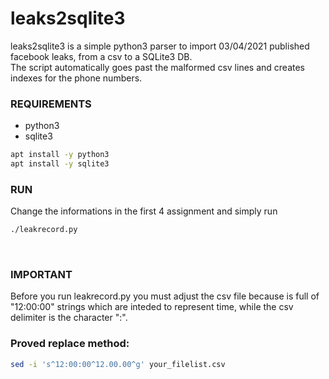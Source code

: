 # leaks2sqlite3

leaks2sqlite3 is a simple python3 parser to import 03/04/2021 published facebook leaks, from a csv to a SQLite3 DB.
<br>
The script automatically goes past the malformed csv lines and creates indexes for the phone numbers.


### REQUIREMENTS
 - python3
 - sqlite3

```bash
apt install -y python3
apt install -y sqlite3
```

### RUN

Change the informations in the first 4 assignment and simply run
```bash
./leakrecord.py
```

<br>

### IMPORTANT

Before you run leakrecord.py you must adjust the csv file because is full of "12:00:00" strings
which are inteded to represent time, while the csv delimiter is the character ":".
<br>

### Proved replace method:
```bash
sed -i 's^12:00:00^12.00.00^g' your_filelist.csv
```
